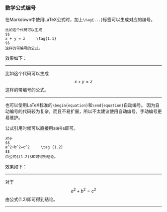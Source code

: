 ### 数学公式编号

在Markdown中使用LaTeX公式时，加上`\tag{...}`标签可以生成对应的编号。

```
比如这个代码可以生成
$$
x + y = z     \tag{1.1}
$$
这样的带编号的公式。
```

效果如下：

---

比如这个代码可以生成
$$
x + y = z     \tag{1.1}
$$
这样的带编号的公式。

---

也可以使用LaTeX标准的`\begin{equation}`和`\end{equation}`自动编号。
因为自动编号的代码较为复杂，而且不易扩展，所以不太建议使用自动编号，手动编号更易维护。

公式引用时候可以直接用`$编号$`即可。

```
对于
$$
a^2+b^2=c^2     \tag {1.2}
$$
由公式$(1.2)$即可得到结论。
```

效果如下：

---

对于
$$
a^2+b^2=c^2     \tag {1.2}
$$
由公式$(1.2)$即可得到结论。

---

